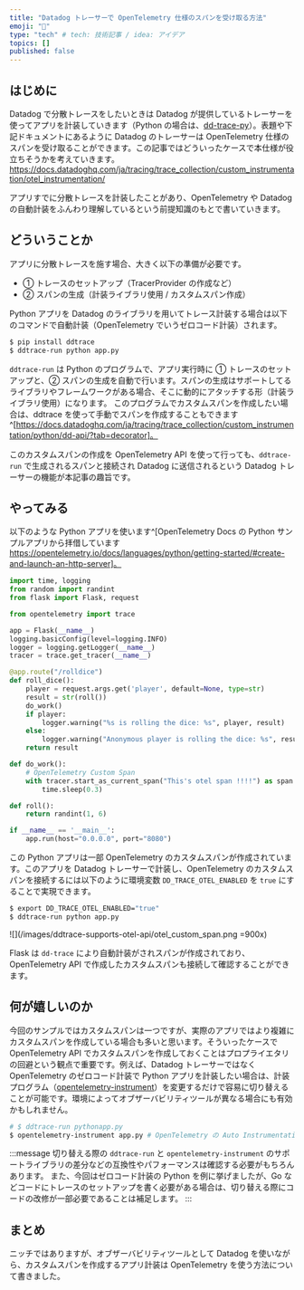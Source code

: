 ```yaml
---
title: "Datadog トレーサーで OpenTelemetry 仕様のスパンを受け取る方法"
emoji: "🔭"
type: "tech" # tech: 技術記事 / idea: アイデア
topics: []
published: false
---
```


## はじめに
Datadog で分散トレースをしたいときは Datadog が提供しているトレーサーを使ってアプリを計装していきます（Python の場合は、[dd-trace-py](https://github.com/DataDog/dd-trace-py)）。表題や下記ドキュメントにあるように Datadog のトレーサーは OpenTelemetry 仕様のスパンを受け取ることができます。この記事ではどういったケースで本仕様が役立ちそうかを考えていきます。
https://docs.datadoghq.com/ja/tracing/trace_collection/custom_instrumentation/otel_instrumentation/

アプリすでに分散トレースを計装したことがあり、OpenTelemetry や Datadog の自動計装をふんわり理解しているという前提知識のもとで書いていきます。

## どういうことか
アプリに分散トレースを施す場合、大きく以下の準備が必要です。
- ① トレースのセットアップ（TracerProvider の作成など）
- ② スパンの生成（計装ライブラリ使用 / カスタムスパン作成）

Python アプリを Datadog のライブラリを用いてトレース計装する場合は以下のコマンドで自動計装（OpenTelemetry でいうゼロコード計装）されます。
```sh
$ pip install ddtrace
$ ddtrace-run python app.py
```
`ddtrace-run` は Python のプログラムで、アプリ実行時に ① トレースのセットアップと、② スパンの生成を自動で行います。スパンの生成はサポートしてるライブラリやフレームワークがある場合、そこに動的にアタッチする形（計装ライブラリ使用）になります。
このプログラムでカスタムスパンを作成したい場合は、ddtrace を使って手動でスパンを作成することもできます^[https://docs.datadoghq.com/ja/tracing/trace_collection/custom_instrumentation/python/dd-api/?tab=decorator]。

このカスタムスパンの作成を OpenTelemetry API を使って行っても、`ddtrace-run` で生成されるスパンと接続され Datadog に送信されるという Datadog トレーサーの機能が本記事の趣旨です。

## やってみる
以下のような Python アプリを使います^[OpenTelemetry Docs の Python サンプルアプリから拝借しています https://opentelemetry.io/docs/languages/python/getting-started/#create-and-launch-an-http-server]。
```python:app.py
import time, logging
from random import randint
from flask import Flask, request

from opentelemetry import trace

app = Flask(__name__)
logging.basicConfig(level=logging.INFO)
logger = logging.getLogger(__name__)
tracer = trace.get_tracer(__name__)

@app.route("/rolldice")
def roll_dice():
    player = request.args.get('player', default=None, type=str)
    result = str(roll())
    do_work()
    if player:
        logger.warning("%s is rolling the dice: %s", player, result)
    else:
        logger.warning("Anonymous player is rolling the dice: %s", result)
    return result

def do_work():
    # OpenTelemetry Custom Span
    with tracer.start_as_current_span("This's otel span !!!!") as span:
        time.sleep(0.3)

def roll():
    return randint(1, 6)

if __name__ == '__main__':
    app.run(host="0.0.0.0", port="8080")
```

この Python アプリは一部 OpenTelemetry のカスタムスパンが作成されています。このアプリを Datadog トレーサーで計装し、OpenTelemetry のカスタムスパンを接続するには以下のように環境変数 `DD_TRACE_OTEL_ENABLED` を `true` にすることで実現できます。
```sh
$ export DD_TRACE_OTEL_ENABLED="true"
$ ddtrace-run python app.py
```

![](/images/ddtrace-supports-otel-api/otel_custom_span.png =900x)

Flask は `dd-trace` により自動計装がされスパンが作成されており、OpenTelemetry API で作成したカスタムスパンも接続して確認することができます。

## 何が嬉しいのか
今回のサンプルではカスタムスパンは一つですが、実際のアプリではより複雑にカスタムスパンを作成している場合も多いと思います。そういったケースで OpenTelemetry API でカスタムスパンを作成しておくことはプロプライエタリの回避という観点で重要です。例えば、Datadog トレーサーではなく OpenTelemetry のゼロコード計装で Python アプリを計装したい場合は、計装プログラム（[opentelemetry-instrument](https://opentelemetry.io/docs/zero-code/python/#configuring-the-agent)）を変更するだけで容易に切り替えることが可能です。環境によってオブザーバビリティツールが異なる場合にも有効かもしれません。
```sh
# $ ddtrace-run pythonapp.py
$ opentelemetry-instrument app.py # OpenTelemetry の Auto Instrumentation ツールを使用
```
:::message
切り替える際の `ddtrace-run` と `opentelemetry-instrument` のサポートライブラリの差分などの互換性やパフォーマンスは確認する必要がもちろんあります。
また、今回はゼロコード計装の Python を例に挙げましたが、Go などコードにトレースのセットアップを書く必要がある場合は、切り替える際にコードの改修が一部必要であることは補足します。
:::

## まとめ
ニッチではありますが、オブザーバビリティツールとして Datadog を使いながら、カスタムスパンを作成するアプリ計装は OpenTelemetry を使う方法について書きました。